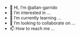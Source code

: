 - 👋 Hi, I’m @allan-garrido
- 👀 I’m interested in ...
- 🌱 I’m currently learning ...
- 💞️ I’m looking to collaborate on ...
- 📫 How to reach me ...

<!---
allan-garrido/allan-garrido is a ✨ special ✨ repository because its `README.md` (this file) appears on your GitHub profile.
You can click the Preview link to take a look at your changes.
--->
